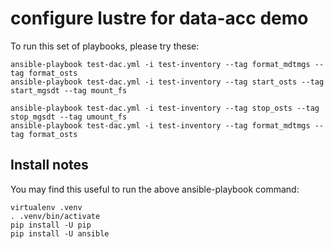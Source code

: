 # configure lustre for data-acc demo

To run this set of playbooks, please try these:

    ansible-playbook test-dac.yml -i test-inventory --tag format_mdtmgs --tag format_osts
    ansible-playbook test-dac.yml -i test-inventory --tag start_osts --tag start_mgsdt --tag mount_fs

    ansible-playbook test-dac.yml -i test-inventory --tag stop_osts --tag stop_mgsdt --tag umount_fs
    ansible-playbook test-dac.yml -i test-inventory --tag format_mdtmgs --tag format_osts

## Install notes

You may find this useful to run the above ansible-playbook command:

    virtualenv .venv
    . .venv/bin/activate
    pip install -U pip
    pip install -U ansible

